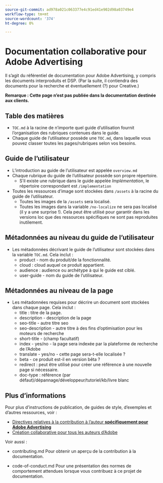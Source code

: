 ```yaml
---
source-git-commit: ad978a021c063377e4c91ed41e902d98a03749e4
workflow-type: tm+mt
source-wordcount: '374'
ht-degree: 0%

---
```

# Documentation collaborative pour Adobe Advertising

Il s’agit du référentiel de documentation pour Adobe Advertising, y compris les documents interproduits et DSP. (Par la suite, il contiendra des documents pour la recherche et éventuellement (?) pour Creative.)

**Remarque : Cette page n’est pas publiée dans la documentation destinée aux clients.**

## Table des matières

+ `TOC.md` à la racine de n’importe quel guide d’utilisation fournit l’organisation des rubriques contenues dans le guide.
+ Chaque guide de l’utilisateur possède une `TOC.md`, dans laquelle vous pouvez classer toutes les pages/rubriques selon vos besoins.


## Guide de l’utilisateur

+ L’introduction au guide de l’utilisateur est appelée `overview.md`
+ Chaque rubrique du guide de l’utilisateur possède son propre répertoire.
   + S’il existe une rubrique dans le guide appelée *Implémentation*, le répertoire correspondant est `/implementation`
+ Toutes les ressources d’image sont stockées dans `/assets` à la racine du guide de l’utilisateur.
   + Toutes les images de la `/assets` sera localisé.
   + Toutes les images dans la variable `/no-localize` ne sera pas localisé (il y a une surprise !). Cela peut être utilisé pour garantir dans les versions loc que des ressources spécifiques ne sont pas reproduites inutilement.

## Métadonnées au niveau du guide de l’utilisateur

+ Les métadonnées décrivant le guide de l’utilisateur sont stockées dans la variable `TOC.md`. Cela inclut :
   + product - nom du produit/de la fonctionnalité.
   + cloud : cloud auquel ce produit appartient.
   + audience : audience ou archétype à qui le guide est ciblé.
   + user-guide - nom du guide de l’utilisateur.

## Métadonnées au niveau de la page

+ Les métadonnées requises pour décrire un document sont stockées dans chaque page. Cela inclut :
   + title : titre de la page.
   + description - description de la page
   + seo-title - autre titre seo
   + seo-description - autre titre à des fins d’optimisation pour les moteurs de recherche
   + short-title - (champ facultatif)
   + index - yes/no - la page sera indexée par la plateforme de recherche de l’Adobe
   + translate - yes/no - cette page sera-t-elle localisée ?
   + beta - ce produit est-il en version bêta ?
   + redirect : peut être utilisé pour créer une référence à une nouvelle page si nécessaire.
   + doc-type : référence (par défaut)/dépannage/développeur/tutoriel/kb/livre blanc

## Plus d’informations

Pour plus d’instructions de publication, de guides de style, d’exemples et d’autres ressources, voir :

+ [Directives relatives à la contribution à l’auteur **spécifiquement pour Adobe Advertising**](https://wiki.corp.adobe.com/pages/viewpage.action?spaceKey=EfficientFrontier&amp;title=Contributing+Author+Guidelines+for+Advertising+Cloud+Help)
+ [Création collaborative pour tous les auteurs d’Adobe](https://experienceleague.adobe.com/docs/authoring-guide-exl/using/home.html)

Voir aussi :

+ contributing.md Pour obtenir un aperçu de la contribution à la documentation.

<!-- * guidelines.md For an overview on what is expected in contributions and how to compose your documentation contributions. -->
+ code-of-conduct.md Pour une présentation des normes de comportement attendues lorsque vous contribuez à ce projet de documentation.
